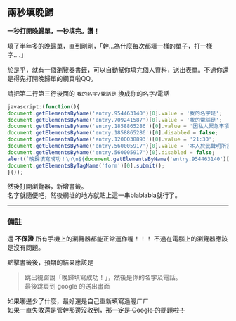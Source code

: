 ## 兩秒填晚歸

__一秒打開晚歸單，一秒填完。讚！__

填了半年多的晚歸單，直到剛剛，「幹...為什麼每次都填一樣的單子，打一樣字....」

於是乎，就有一個瀏覽器書籤，可以自動幫你填完個人資料，送出表單。不過你還是得先打開晚歸單的網頁啦QQ。

請把第二行第三行後面的 `我的名字/電話是` 換成你的名字/電話

~~~javascript
javascript:(function(){
document.getElementsByName('entry.954463140')[0].value = '我的名字是';
document.getElementsByName('entry.709241587')[0].value = '我的電話是';
document.getElementsByName('entry.1858865286')[0].value = '因私人緊急事項 (看病、就醫、因要事而返家)致延誤返回';
document.getElementsByName('entry.1858865286')[0].disabled = false;
document.getElementsByName('entry.1200038893')[0].value = '21:30';
document.getElementsByName('entry.560005917')[0].value = '本人於此聲明所言屬實，並備相關文件供日後查證';
document.getElementsByName('entry.560005917')[0].disabled = false;
alert(`晚歸填寫成功！\n\n${document.getElementsByName('entry.954463140')[0].value} / ${document.getElementsByName('entry.709241587')[0].value}`);
document.getElementsByTagName('form')[0].submit();
}());
~~~

然後打開瀏覽器，新增書籤。  
名字就隨便吧，然後網址的地方就貼上這一串blablabla就行了。

----

### 備註

還 __不保證__ 所有手機上的瀏覽器都能正常運作喔！！！
不過在電腦上的瀏覽器應該是沒有問題。

點擊書籤後，預期的結果應該是

> 跳出視窗說「晚歸填寫成功！」，然後是你的名字及電話。  
> 最後跳頁到 google 的送出畫面

如果哪邊少了什麼，最好還是自己重新填寫過喔ㄏㄏ  
如果一直失敗還是管幹那邊沒收到，~~那一定是 Google 的問題啦！~~